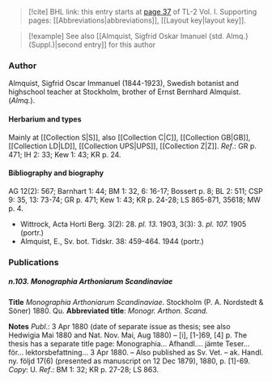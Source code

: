 > [!cite] BHL link: this entry starts at [page 37](https://www.biodiversitylibrary.org/item/103414#page/85/mode/1up) of TL-2 Vol. I.
> Supporting pages: [[Abbreviations|abbreviations]], [[Layout key|layout key]].

> [!example] See also [[Almquist, Sigfrid Oskar Imanuel {std. Almq.} (Suppl.)|second entry]] for this author

### Author

Almquist, Sigfrid Oscar Immanuel (1844-1923), Swedish botanist and highschool teacher at Stockholm, brother of Ernst Bernhard Almquist. (*Almq.*).

#### Herbarium and types

Mainly at [[Collection S|S]], also [[Collection C|C]], [[Collection GB|GB]], [[Collection LD|LD]], [[Collection UPS|UPS]], [[Collection Z|Z]].
*Ref*.: GR p. 471; IH 2: 33; Kew 1: 43; KR p. 24.

#### Bibliography and biography

AG 12(2): 567; Barnhart 1: 44; BM 1: 32, 6: 16-17; Bossert p. 8; BL 2: 511; CSP 9: 35, 13: 73-74; GR p. 471; Kew 1: 43; KR p. 24-28; LS 865-871, 35618; MW p. 4.
- Wittrock, Acta Horti Berg. 3(2): 28. *pl. 13.* 1903, 3(3): 3. *pl. 107.* 1905 (portr.)
- Almquist, E., Sv. bot. Tidskr. 38: 459-464. 1944 (portr.)

### Publications

##### n.103. Monographia Arthoniarum Scandinaviae

**Title**
*Monographia Arthoniarum Scandinaviae*. Stockholm (P. A. Nordstedt & Söner) 1880. Qu.
**Abbreviated title**: *Monogr. Arthon. Scand.*

**Notes**
*Publ*.: 3 Apr 1880 (date of separate issue as thesis; see also Hedwigia Mai 1880 and Nat. Nov. Mai, Aug 1880) – \[i\], \[1-\]69, \[4\] p. The thesis has a separate title page: Monographia... Afhandl.... jämte Teser... för... lektorsbefattning... 3 Apr 1880. – Also published as Sv. Vet. – ak. Handl. ny. följd 17(6) (presented as manuscript on 12 Dec 1879), 1880, p. \[1\]-69. *Copy*: U.
*Ref*.: BM 1: 32; KR p. 27-28; LS 863.

